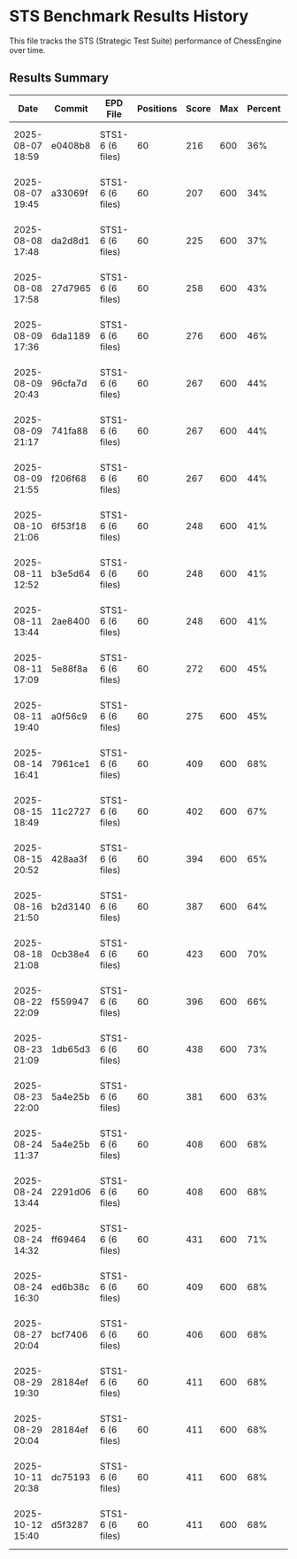 # STS Benchmark Results History

This file tracks the STS (Strategic Test Suite) performance of ChessEngine over time.

## Results Summary

| Date | Commit | EPD File | Positions | Score | Max | Percent | STS Rating | Correct | Depth | Timeout | Avg Time | Total Time | NPS | Avg Depth | Notes |
|------|--------|----------|-----------|-------|-----|---------|------------|---------|-------|---------|----------|------------|-----|-----------|-------|
| 2025-08-07 18:59 | e0408b8 | STS1-6 (6 files) | 60 | 216 | 600 | 36% | 2028 | 15 | 999 | 5s | 5s | 300s | 76.9K | 4.7 | depth=999, timeout=5s, 10 per file, 6 files |
| 2025-08-07 19:45 | a33069f | STS1-6 (6 files) | 60 | 207 | 600 | 34% | 2027 | 14 | 999 | 5s | 5s | 300s | 65.3K | 4.7 | depth=999, timeout=5s, 10 per file, 6 files |
| 2025-08-08 17:48 | da2d8d1 | STS1-6 (6 files) | 60 | 225 | 600 | 37% | 2029 | 16 | 999 | 5s | 5s | 300s | 103.4K | 5.0 | depth=999, timeout=5s, 10 per file, 6 files |
| 2025-08-08 17:58 | 27d7965 | STS1-6 (6 files) | 60 | 258 | 600 | 43% | 2034 | 19 | 999 | 5s | 5s | 301s | 136.7K | 4.9 | depth=999, timeout=5s, 10 per file, 6 files |
| 2025-08-09 17:36 | 6da1189 | STS1-6 (6 files) | 60 | 276 | 600 | 46% | 2036 | 21 | 999 | 5s | 5s | 301s | 194.2K | 5.2 | depth=999, timeout=5s, 10 per file, 6 files |
| 2025-08-09 20:43 | 96cfa7d | STS1-6 (6 files) | 60 | 267 | 600 | 44% | 2035 | 20 | 999 | 5s | 5s | 301s | 186.1K | 6.3 | depth=999, timeout=5s, 10 per file, 6 files |
| 2025-08-09 21:17 | 741fa88 | STS1-6 (6 files) | 60 | 267 | 600 | 44% | 2035 | 20 | 999 | 5s | 5s | 301s | 163.7K | 6.3 | depth=999, timeout=5s, 10 per file, 6 files |
| 2025-08-09 21:55 | f206f68 | STS1-6 (6 files) | 60 | 267 | 600 | 44% | 2035 | 20 | 999 | 5s | 5s | 300s | 154.6K | 6.3 | depth=999, timeout=5s, 10 per file, 6 files |
| 2025-08-10 21:06 | 6f53f18 | STS1-6 (6 files) | 60 | 248 | 600 | 41% | 2032 | 17 | 999 | 5s | 5s | 301s | 164.4K | 9.2 | depth=999, timeout=5s, 10 per file, 6 files |
| 2025-08-11 12:52 | b3e5d64 | STS1-6 (6 files) | 60 | 248 | 600 | 41% | 2032 | 18 | 999 | 5s | 5s | 301s | 167.8K | 8.5 | depth=999, timeout=5s, 10 per file, 6 files |
| 2025-08-11 13:44 | 2ae8400 | STS1-6 (6 files) | 60 | 248 | 600 | 41% | 2032 | 18 | 999 | 5s | 5s | 301s | 173.9K | 8.5 | depth=999, timeout=5s, 10 per file, 6 files |
| 2025-08-11 17:09 | 5e88f8a | STS1-6 (6 files) | 60 | 272 | 600 | 45% | 2036 | 20 | 999 | 5s | 5s | 300s | 401.5K | 9.8 | depth=999, timeout=5s, 10 per file, 6 files |
| 2025-08-11 19:40 | a0f56c9 | STS1-6 (6 files) | 60 | 275 | 600 | 45% | 2036 | 19 | 999 | 5s | 5s | 300s | 494.3K | 9.9 | depth=999, timeout=5s, 10 per file, 6 files |
| 2025-08-14 16:41 | 7961ce1 | STS1-6 (6 files) | 60 | 409 | 600 | 68% | 2724 | 32 | 999 | 5s | 5s | 302s | 8.2M | 10.2 | depth=999, timeout=5s, 10 per file, 6 files |
| 2025-08-15 18:49 | 11c2727 | STS1-6 (6 files) | 60 | 402 | 600 | 67% | 2721 | 31 | 999 | 5s | 5s | 302s | 8.3M | 9.0 | depth=999, timeout=5s, 10 per file, 6 files |
| 2025-08-15 20:52 | 428aa3f | STS1-6 (6 files) | 60 | 394 | 600 | 65% | 2715 | 30 | 999 | 5s | 5s | 301s | 7.5M | 9.2 | depth=999, timeout=5s, 10 per file, 6 files |
| 2025-08-16 21:50 | b2d3140 | STS1-6 (6 files) | 60 | 387 | 600 | 64% | 2712 | 27 | 999 | 5s | 5s | 302s | 8.4M | 9.9 | depth=999, timeout=5s, 10 per file, 6 files |
| 2025-08-18 21:08 | 0cb38e4 | STS1-6 (6 files) | 60 | 423 | 600 | 70% | 3000 | 33 | 999 | 5s | 5s | 301s | 7.5M | 11.0 | depth=999, timeout=5s, 10 per file, 6 files |
| 2025-08-22 22:09 | f559947 | STS1-6 (6 files) | 60 | 396 | 600 | 66% | 2718 | 33 | 999 | 5s | 5s | 302s | 1.1M | 11.4 | depth=999, timeout=5s, 10 per file, 6 files |
| 2025-08-23 21:09 | 1db65d3 | STS1-6 (6 files) | 60 | 438 | 600 | 73% | 3006 | 37 | 999 | 5s | 5s | 302s | 1.2M | 11.7 | depth=999, timeout=5s, 10 per file, 6 files |
| 2025-08-23 22:00 | 5a4e25b | STS1-6 (6 files) | 60 | 381 | 600 | 63% | 2709 | 32 | 999 | 5s | 5s | 302s | 1.1M | 11.5 | depth=999, timeout=5s, 10 per file, 6 files |
| 2025-08-24 11:37 | 5a4e25b | STS1-6 (6 files) | 60 | 408 | 600 | 68% | 2724 | 35 | 999 | 5s | 5s | 301s | 1.2M | 11.5 | depth=999, timeout=5s, 10 per file, 6 files |
| 2025-08-24 13:44 | 2291d06 | STS1-6 (6 files) | 60 | 408 | 600 | 68% | 2724 | 35 | 999 | 5s | 5s | 300s | 1.4M | 11.6 | depth=999, timeout=5s, 10 per file, 6 files |
| 2025-08-24 14:32 | ff69464 | STS1-6 (6 files) | 60 | 431 | 600 | 71% | 3002 | 37 | 999 | 5s | 5s | 301s | 1.4M | 11.7 | depth=999, timeout=5s, 10 per file, 6 files |
| 2025-08-24 16:30 | ed6b38c | STS1-6 (6 files) | 60 | 409 | 600 | 68% | 2724 | 33 | 999 | 5s | 5s | 300s | 1.3M | 11.7 | depth=999, timeout=5s, 10 per file, 6 files |
| 2025-08-27 20:04 | bcf7406 | STS1-6 (6 files) | 60 | 406 | 600 | 68% | 2721 | 33 | 999 | 5s | 5.008s | 5m0s | 1.3M | 11.5 | depth=999, timeout=5s, 10 per file, 6 files |
| 2025-08-29 19:30 | 28184ef | STS1-6 (6 files) | 60 | 411 | 600 | 68% | 2724 | 34 | 999 | 5s | 5.009s | 5m1s | 1.3M | 11.6 | depth=999, timeout=5s, 10 per file, 6 files |
| 2025-08-29 20:04 | 28184ef | STS1-6 (6 files) | 60 | 411 | 600 | 68% | 2724 | 34 | 999 | 5s | 5.008s | 5m0s | 1.3M | 11.6 | depth=999, timeout=5s, 10 per file, 6 files |
| 2025-10-11 20:38 | dc75193 | STS1-6 (6 files) | 60 | 411 | 600 | 68% | 2724 | 34 | 999 | 5s | 5.009s | 5m1s | 1.3M | 11.6 | depth=999, timeout=5s, 10 per file, 6 files |
| 2025-10-12 15:40 | d5f3287 | STS1-6 (6 files) | 60 | 411 | 600 | 68% | 2724 | 34 | 999 | 5s | 5.009s | 5m1s | 1.6M | 11.7 | depth=999, timeout=5s, 10 per file, 6 files |
